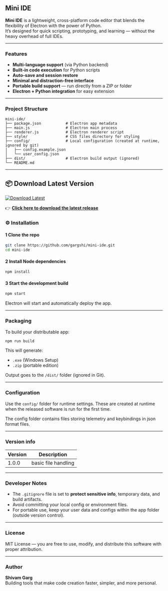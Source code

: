 ## Mini IDE

**Mini IDE** is a lightweight, cross-platform code editor that blends the flexibility of Electron with the power of Python.  
It’s designed for quick scripting, prototyping, and learning — without the heavy overhead of full IDEs.

---

### Features

- **Multi-language support** (via Python backend)  
- **Built-in code execution** for Python scripts  
- **Auto-save and session restore**  
- **Minimal and distraction-free interface**  
- **Portable build support** — run directly from a ZIP or folder  
- **Electron + Python integration** for easy extension  

---

### Project Structure

```
mini-ide/
├── package.json           # Electron app metadata
├── main.js                # Electron main process
├── renderer.js            # Electron renderer script
├── style/                 # CSS files directory for styling
├── config/                # Local configuration (created at runtime, ignored by git)
│   ├── config.example.json
│   └── user_config.json  
├── dist/                  # Electron build output (ignored)
└── README.md
```

---
## 📦 Download Latest Version

[![Download Latest](https://img.shields.io/github/v/release/gargshi/mini-ide?label=latest&color=blue)](https://github.com/gargshi/mini-ide/releases/latest)

👉 [**Click here to download the latest release**](https://github.com/gargshi/mini-ide/releases/latest)

### ⚙️ Installation




#### 1 Clone the repo
```bash
git clone https://github.com/gargshi/mini-ide.git
cd mini-ide
```

#### 2 Install Node dependencies
```bash
npm install
```

#### 3 Start the development build
```bash
npm start
```

Electron will start and automatically deploy the app.

---

### Packaging

To build your distributable app:

```bash
npm run build
```

This will generate:
- `.exe` (Windows Setup)
- `.zip` (portable edition)

Output goes to the `/dist/` folder (ignored in Git).

---

### Configuration

Use the `config/` folder for runtime settings. These are created at runtime when the released software is run for the first time.

The config folder contains files storing telemetry and keybindings in json format files.

---

### Version info

| Version | Description                              |
|---------|------------------------------------------|
|  1.0.0  | basic file handling                      |

---

### Developer Notes

- The `.gitignore` file is set to **protect sensitive info**, temporary data, and build artifacts.  
- Avoid committing your local config or environment files.  
- For portable use, keep your user data and configs within the app folder (outside version control).

---

### License

MIT License — you are free to use, modify, and distribute this software with proper attribution.

---

### Author

**Shivam Garg**  
Building tools that make code creation faster, simpler, and more personal.
